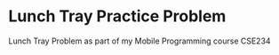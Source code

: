 Lunch Tray Practice Problem
==================================
Lunch Tray Problem as part of my Mobile Programming course CSE234
